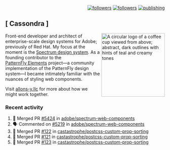 <p align="right"><a rel="me" href="https://front-end.social/@castastrophe">
    <img alt="followers" title="Follow me on Mastodon" src="https://img.shields.io/mastodon/follow/109297102751309835?domain=https%3A%2F%2Ffront-end.social&label=Follow&logo=mastodon&logoColor=white&style=for-the-badge&labelColor=008080&color=006969"/></a>
  <a href="https://codepen.io/castastrophe/">
    <img alt="followers" title="Follow me on CodePen" src="https://img.shields.io/badge/23-1?color=640464&labelColor=7c007c&style=for-the-badge&logo=codepen&label=Follow"/></a>
<a href="https://castastrophe.medium.com/">
    <img alt="publishing" title="View articles on Medium" src="https://img.shields.io/badge/107-1?color=666&labelColor=444&label=subscribe&logo=medium&logoColor=white&style=for-the-badge"/></a>
</p>

## [&nbsp;Cassondra&nbsp;]

<img align="right" src="https://github-production-user-asset-6210df.s3.amazonaws.com/1840295/253016758-ba468774-1cd3-42c2-8f43-947b5eeb5edf.png" height="200" alt="A circular logo of a coffee cup viewed from above; abstract, dark outlines with hints of teal and creamy tones">

Front-end developer and architect of enterprise-scale design systems for Adobe; previously of Red Hat. My focus at the moment is the [Spectrum design system](https://github.com/adobe/spectrum-css). As a founding contributor to the [PatternFly&nbsp;Elements](https://github.com/patternfly/patternfly-elements) project&mdash;a community implementation of the PatternFly design system&mdash;I became intimately familiar with the nuances of styling web components.

Visit [allons-y.llc](http://allons-y.llc/) for more about how we might work together.

### Recent activity

<!--START_SECTION:activity-->
1. 🎉 Merged PR [#5424](https://github.com/adobe/spectrum-web-components/pull/5424) in [adobe/spectrum-web-components](https://github.com/adobe/spectrum-web-components)
2. 🗣 Commented on [#5219](https://github.com/adobe/spectrum-web-components/pull/5219#issuecomment-2851050285) in [adobe/spectrum-web-components](https://github.com/adobe/spectrum-web-components)
3. 🎉 Merged PR [#122](https://github.com/castastrophe/postcss-custom-prop-sorting/pull/122) in [castastrophe/postcss-custom-prop-sorting](https://github.com/castastrophe/postcss-custom-prop-sorting)
4. 🎉 Merged PR [#121](https://github.com/castastrophe/postcss-custom-prop-sorting/pull/121) in [castastrophe/postcss-custom-prop-sorting](https://github.com/castastrophe/postcss-custom-prop-sorting)
5. 🎉 Merged PR [#123](https://github.com/castastrophe/postcss-custom-prop-sorting/pull/123) in [castastrophe/postcss-custom-prop-sorting](https://github.com/castastrophe/postcss-custom-prop-sorting)
<!--END_SECTION:activity-->
